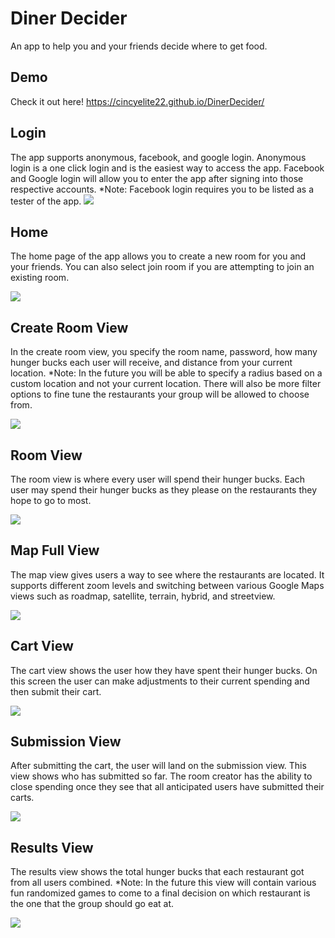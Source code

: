 # Diner Decider
An app to help you and your friends decide where to get food.

## Demo
Check it out here!
https://cincyelite22.github.io/DinerDecider/

## Login
The app supports anonymous, facebook, and google login. Anonymous login is a one click login and is the easiest way to access the app. Facebook and Google login will allow you to enter the app after signing into those respective accounts. *Note: Facebook login requires you to be listed as a tester of the app.
![](https://github.com/cincyelite22/DinerDecider/blob/master/screenshots/login.png?raw=true)

## Home
The home page of the app allows you to create a new room for you and your friends. You can also select join room if you are attempting to join an existing room.

![](https://github.com/cincyelite22/DinerDecider/blob/master/screenshots/homepage.png?raw=true)

## Create Room View
In the create room view, you specify the room name, password, how many hunger bucks each user will receive, and distance from your current location. *Note: In the future you will be able to specify a radius based on a custom location and not your current location. There will also be more filter options to fine tune the restaurants your group will be allowed to choose from.

![](https://github.com/cincyelite22/DinerDecider/blob/master/screenshots/createroom.png?raw=true)

## Room View
The room view is where every user will spend their hunger bucks. Each user may spend their hunger bucks as they please on the restaurants they hope to go to most.

![](https://github.com/cincyelite22/DinerDecider/blob/master/screenshots/roomspend.png?raw=true)

## Map Full View
The map view gives users a way to see where the restaurants are located. It supports different zoom levels and switching between various Google Maps views such as roadmap, satellite, terrain, hybrid, and streetview. 

![](https://github.com/cincyelite22/DinerDecider/blob/master/screenshots/roommapfullview.png?raw=true)

## Cart View
The cart view shows the user how they have spent their hunger bucks. On this screen the user can make adjustments to their current spending and then submit their cart.

![](https://github.com/cincyelite22/DinerDecider/blob/master/screenshots/cart.png?raw=true)

## Submission View
After submitting the cart, the user will land on the submission view. This view shows who has submitted so far. The room creator has the ability to close spending once they see that all anticipated users have submitted their carts.

![](https://github.com/cincyelite22/DinerDecider/blob/master/screenshots/submission.png?raw=true)

## Results View
The results view shows the total hunger bucks that each restaurant got from all users combined. *Note: In the future this view will contain various fun randomized games to come to a final decision on which restaurant is the one that the group should go eat at.

![](https://github.com/cincyelite22/DinerDecider/blob/master/screenshots/results.png?raw=true)
